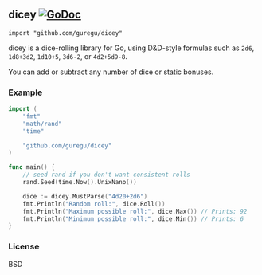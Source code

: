 ## dicey [![GoDoc](https://godoc.org/github.com/guregu/dicey?status.svg)](https://godoc.org/github.com/guregu/dicey)
`import "github.com/guregu/dicey"` 

dicey is a dice-rolling library for Go, using D&D-style formulas such as `2d6`, `1d8+3d2`, `1d10+5`, `3d6-2`, or `4d2+5d9-8`.

You can add or subtract any number of dice or static bonuses.

### Example

```go
import (
	"fmt"
	"math/rand"
	"time"

	"github.com/guregu/dicey"
)

func main() {
	// seed rand if you don't want consistent rolls
	rand.Seed(time.Now().UnixNano())

	dice := dicey.MustParse("4d20+2d6")
	fmt.Println("Random roll:", dice.Roll())
	fmt.Println("Maximum possible roll:", dice.Max()) // Prints: 92
	fmt.Println("Minimum possible roll:", dice.Min()) // Prints: 6
}
```

### License

BSD